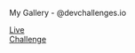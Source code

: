My Gallery - @devchallenges.io

[Live](https://mygallery-nikruto.surge.sh/)\
[Challenge](https://devchallenges.io/challenges/gcbWLxG6wdennelX7b8I)
